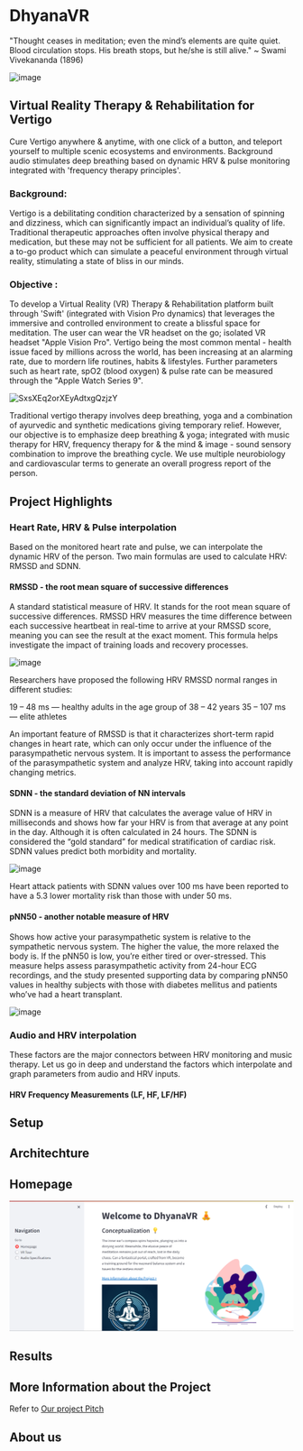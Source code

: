 # DhyanaVR
"Thought ceases in meditation; even the mind’s elements are quite quiet. Blood circulation stops. His breath stops, but he/she is still alive."
~ Swami Vivekananda (1896)

![image](https://github.com/pvjambur/Dhyana_VR/assets/145439975/25a07aa0-979e-4e76-a4a7-c781ef3e98a7)


## Virtual Reality Therapy & Rehabilitation for Vertigo
Cure Vertigo anywhere & anytime, with one click of a button, and teleport yourself to multiple scenic ecosystems and environments. Background audio stimulates deep breathing based on dynamic HRV & pulse monitoring integrated with 'frequency therapy principles'.

### Background: 
Vertigo is a debilitating condition characterized by a sensation of spinning and dizziness, which can significantly impact an individual’s quality of life. Traditional therapeutic approaches often involve physical therapy and medication, but these may not be sufficient for all patients. We aim to create a to-go product which can simulate a peaceful environment through virtual reality, stimulating a state of bliss in our minds. 


### Objective :
To develop a Virtual Reality (VR) Therapy & Rehabilitation platform built through 'Swift' (integrated with Vision Pro dynamics) that leverages the immersive and controlled environment to create a blissful space for meditation.
The user can wear the VR headset on the go; isolated VR headset "Apple Vision Pro". Vertigo being the most common mental - health issue faced by millions across the world, has been increasing at an alarming rate, due to mordern life routines, habits & lifestyles. Further parameters such as heart rate, spO2 (blood oxygen) & pulse rate can be measured through the "Apple Watch Series 9".

![SxsXEq2orXEyAdtxgQzjzY](https://github.com/pvjambur/Dhyana_VR/assets/145439975/860acd27-8d2d-46bb-9c2a-64cb77c1a09d)


Traditional vertigo therapy involves deep breathing, yoga and a combination of ayurvedic and synthetic medications giving temporary relief. However, our objective is to emphasize deep breathing & yoga; integrated with music therapy for HRV, frequency therapy for & the mind & image - sound sensory combination to improve the breathing cycle. We use multiple neurobiology and cardiovascular terms to generate an overall progress report of the person.

## Project Highlights 

### Heart Rate, HRV & Pulse interpolation
Based on the monitored heart rate and pulse, we can interpolate the dynamic HRV of the person. Two main formulas are used to calculate HRV: RMSSD and SDNN.

#### RMSSD - the root mean square of successive differences
A standard statistical measure of HRV. It stands for the root mean square of successive differences. RMSSD HRV measures the time difference between each successive heartbeat in real-time to arrive at your RMSSD score, meaning you can see the result at the exact moment. This formula helps investigate the impact of training loads and recovery processes.

![image](https://github.com/pvjambur/Dhyana_VR/assets/145439975/0293ff08-ea77-4f7c-9e1f-c7d6895e6b3b)

Researchers have proposed the following HRV RMSSD normal ranges in different studies:

19 – 48 ms — healthy adults in the age group of 38 – 42 years
35 – 107 ms — elite athletes

An important feature of RMSSD is that it characterizes short-term rapid changes in heart rate, which can only occur under the influence of the parasympathetic nervous system. It is important to assess the performance of the parasympathetic system and analyze HRV, taking into account rapidly changing metrics.

#### SDNN - the standard deviation of NN intervals
SDNN is a measure of HRV that calculates the average value of HRV in milliseconds and shows how far your HRV is from that average at any point in the day. Although it is often calculated in 24 hours.
The SDNN is considered the “gold standard” for medical stratification of cardiac risk. SDNN values predict both morbidity and mortality.

![image](https://github.com/pvjambur/Dhyana_VR/assets/145439975/a1c28c89-0962-441e-ac62-7d9e8f31eeeb)

Heart attack patients with SDNN values over 100 ms have been reported to have a 5.3 lower mortality risk than those with under 50 ms.

#### pNN50 - another notable measure of HRV

Shows how active your parasympathetic system is relative to the sympathetic nervous system. The higher the value, the more relaxed the body is. If the pNN50 is low, you’re either tired or over-stressed.
This measure helps assess parasympathetic activity from 24-hour ECG recordings, and the study presented supporting data by comparing pNN50 values in healthy subjects with those with diabetes mellitus and patients who’ve had a heart transplant.

![image](https://github.com/pvjambur/Dhyana_VR/assets/145439975/5e29b85b-6684-45d2-929c-e007c4d053df)


### Audio and HRV interpolation

These factors are the major connectors between HRV monitoring and music therapy. Let us go in deep and understand the factors which interpolate and graph parameters from audio and HRV inputs.

#### HRV Frequency Measurements (LF, HF, LF/HF)








## Setup 

## Architechture 

## Homepage 
<img width="900" alt="50" src="https://github.com/pvjambur/Dhyana_VR/blob/main/home.png">

## Results

## More Information about the Project
Refer to [Our project Pitch](https://www.canva.com/design/DAGC4YS7vm8/ekBtb1hNoaM3r-oZldobXQ/edit?utm_content=DAGC4YS7vm8&utm_campaign=designshare&utm_medium=link2&utm_source=sharebutton)

## About us

